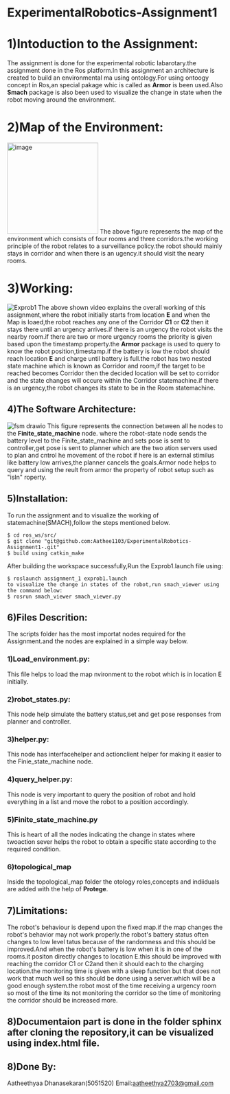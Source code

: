 # ExperimentalRobotics-Assignment1
# 1)Intoduction to the Assignment:
The assignment is done for the experimental robotic labarotary.the assignment done in the Ros platform.In this assignment an architecture is created to build an environmental ma using ontology.For using ontoogy concept in Ros,an special pakage whic is called as **Armor** is been used.Also **Smach** package is also been used to visualize the change in state when the robot moving around the environment.

# 2)Map of the Environment:
<img width="212" alt="image" src="https://user-images.githubusercontent.com/80621864/207283458-d16bc105-cf9e-42a7-8b10-9c0efe5fbf26.png">
The above figure represents the map of the environment which consists of four rooms and three corridors.the working principle of the robot relates to a surveillance policy.the robot should mainly stays in corridor and when there is an ugency.it should visit the neary rooms.

# 3)Working:
![Exprob1](https://user-images.githubusercontent.com/80621864/207284327-4535668a-4429-44a3-9208-8ddcd7c20b84.gif)
The above shown video explains the overall working of this assignment,where the robot initially starts from location **E** and when the Map is loaed,the robot reaches any one of the Corridor **C1** or **C2** then it stays there until an urgency arrives.if there is an urgency the robot visits the nearby room.if there are two or more urgency rooms the priority is given based upon the timestamp property.the **Armor** package is used to query to know the robot position,timestamp.if the battery is low the robot should reach location **E** and charge until battery is full.the robot has two nested state machine which is known as Corridor and room,if the target to be reached becomes Corridor then the decided location will be set to corridor and the state changes will occure within the Corridor statemachine.if there is an urgency,the robot changes its state to be in the Room statemachine. 

## 4)The Software Architecture:
![fsm drawio](https://user-images.githubusercontent.com/80621864/207285992-d146080c-bc5b-45cd-af50-1efe4086151c.png)
This figure represents the connection between all he nodes to the **Finite_state_machine** node.
where the robot-state node sends the battery level to the Finite_state_machine and sets pose is sent to controller,get pose is sent to planner which are the two ation servers used to plan and cntrol he movement of the robot if here is an external stimilus like battery low arrives,the planner cancels the goals.Armor node helps to query and using the reult from armor the property of robot setup such as "isIn" roperty. 

## 5)Installation:
To run the assignment and to visualize the working of statemachine(SMACH),follow the steps mentioned below.
```
$ cd ros_ws/src/
$ git clone "git@github.com:Aathee1103/ExperimentalRobotics-Assignment1-.git"
$ build using catkin_make
```
After building the workspace successfully,Run the Exprob1.launch file using:
```
$ roslaunch assignment_1 exprob1.launch
to visualize the change in states of the robot,run smach_viewer using the command below:
$ rosrun smach_viewer smach_viewer.py
```
## 6)Files Descrition:
The scripts folder has the most importat nodes required for the Assignment.and the nodes are explained in a simple way below.
### 1)Load_environment.py:
This file helps to load the map nvironment to the robot which is in location E initially.
### 2)robot_states.py:
This node help simulate the battery status,set and get pose responses from planner and controller.
### 3)helper.py:
This node has interfacehelper and actionclient helper for making it easier to the Finie_state_machine node.
### 4)query_helper.py:
This node is very important to query the position of robot and hold everything in a list and move the robot to a position accordingly.
### 5)Finite_state_machine.py
This is heart of all the nodes indicating the change in states where twoaction sever helps the robot to obtain a specific state according to the required condition.
### 6)topological_map
Inside the topological_map folder the otology roles,concepts and indiiduals are added with the help of **Protege**.


## 7)Limitations:
The robot's behaviour is depend upon the fixed map.if the map changes the robot's behavior may not work properly.the robot's battery status often changes to low level tatus because of the randomness and this should be improved.And when the robot's battery is low when it is in one of the rooms.it positon directly changes to location E.this should be improved with reaching the corridor C1 or C2and then it should each to the charging location.the monitoring time is given with a sleep function but that does not work that much well so this should be done using a server.which will be a good enough system.the robot most of the time receiving a urgency room so most of the time its not monitoring the corridor so the time of monitoring the corridor should be increased more.

## 8)Documentaion part is done in the folder sphinx after cloning the repository,it can be visualized using **index.html** file.

## 8)Done By:
Aatheethyaa Dhanasekaran(5051520)
Email:aatheethya2703@gmail.com

